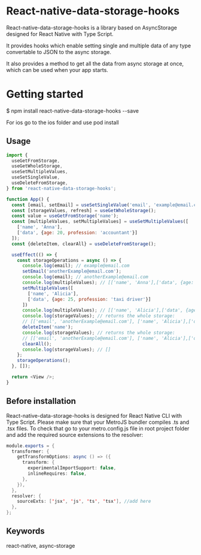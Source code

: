 # React-native-data-storage-hooks

React-native-data-storage-hooks is a library based on AsyncStorage designed for React Native with Type Script.

It provides hooks which enable setting single and multiple data of any type convertable to JSON to the async storage.

It also provides a method to get all the data from async storage at once, which can be used when your app starts.

# Getting started

$ npm install react-native-data-storage-hooks --save

For ios go to the ios folder and use pod install

## Usage

```javascript
import {
  useGetFromStorage,
  useGetWholeStorage,
  useSetMultipleValues,
  useSetSingleValue,
  useDeleteFromStorage,
} from 'react-native-data-storage-hooks';

function App() {
  const [email, setEmail] = useSetSingleValue('email', 'example@email.com');
  const [storageValues, refresh] = useGetWholeStorage();
  const value = useGetFromStorage('name');
  const [multipleValues, setMultipleValues] = useSetMultipleValues([
    ['name', 'Anna'],
    ['data', {age: 20, profession: 'accountant'}]
  ]);
  const {deleteItem, clearAll} = useDeleteFromStorage();

  useEffect(() => {
    const storageOperations = async () => {
      console.log(email); // example@email.com
      setEmail('anotherExample@email.com');
      console.log(email); // anotherExample@email.com
      console.log(multipleValues); // [['name', 'Anna'],['data', {age: 20, profession: 'accountant'}]]
      setMultipleValues([
        ['name', 'Alicia'],
        ['data', {age: 25, profession: 'taxi driver'}]
      ])
      console.log(multipleValues); // [['name', 'Alicia'],['data', {age: 25, profession: 'taxi driver'}]]
      console.log(storageValues); // returns the whole storage:
      // [['email', 'anotherExample@email.com'], ['name', 'Alicia'],['data', {age: 25, profession: 'taxi driver'}]]
      deleteItem('name');
      console.log(storageValues); // returns the whole storage:
      // [['email', 'anotherExample@email.com'], ['name', 'Alicia'],['data', {profession: 'taxi driver'}]]
      clearAll();
      console.log(storageValues); // []
    };
    storageOperations();
  }, []);

  return <View />;
}
```

## Before installation

React-native-data-storage-hooks is designed for React Native CLI with Type Script.
Please make sure that your MetroJS bundler compiles .ts and .tsx files.
To check that go to your metro.config.js file in root project folder and add the required source extensions to the resolver:

```java script
module.exports = {
  transformer: {
    getTransformOptions: async () => ({
      transform: {
        experimentalImportSupport: false,
        inlineRequires: false,
      },
    }),
  },
  resolver: {
    sourceExts: ['jsx', 'js', 'ts', 'tsx'], //add here
  },
};
```

## Keywords

react-native,
async-storage

